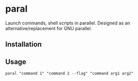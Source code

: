 paral
=====

Launch commands, shell scripts in parallel.  Designed as an alternative/replacement for GNU parallel.


Installation
------------


Usage
-----

    paral "command 1" "command 2 --flag" "command arg1 arg2"

    